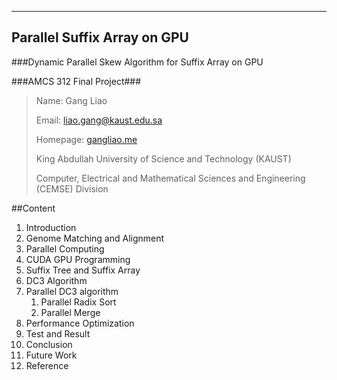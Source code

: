 ----------------------------
Parallel Suffix Array on GPU
----------------------------

###Dynamic Parallel Skew Algorithm for Suffix Array on GPU

###AMCS 312 Final Project###

>Name: Gang Liao
>
>Email: liao.gang@kaust.edu.sa
>
>Homepage: [gangliao.me](http://gangliao.me)
>
>King Abdullah University of Science and Technology (KAUST)
>
>Computer, Electrical and Mathematical Sciences and Engineering (CEMSE) Division

##Content

1. Introduction
2. Genome Matching and Alignment
3. Parallel Computing
4. CUDA GPU Programming
5. Suffix Tree and Suffix Array
6. DC3 Algorithm
7. Parallel DC3 algorithm
    1. Parallel Radix Sort
    2. Parallel Merge
8. Performance Optimization
9. Test and Result
10. Conclusion 
11. Future Work
12. Reference



